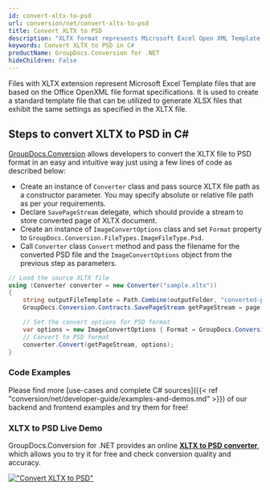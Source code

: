 ```yaml
---
id: convert-xltx-to-psd
url: conversion/net/convert-xltx-to-psd
title: Convert XLTX to PSD
description: "XLTX format represents Microsoft Excel Open XML Template with .xltx extension. Learn how to convert XLTX to PSD file programmatically in C# language using GroupDocs.Conversion for .NET library."
keywords: Convert XLTX to PSD in C#
productName: GroupDocs.Conversion for .NET
hideChildren: False
---
```


Files with XLTX extension represent Microsoft Excel Template files that are based on the Office OpenXML file format specifications. It is used to create a standard template file that can be utilized to generate XLSX files that exhibit the same settings as specified in the XLTX file.

## Steps to convert XLTX to PSD in C#

[GroupDocs.Conversion](https://products.groupdocs.com/conversion/net) allows developers to convert the XLTX file to PSD format in an easy and intuitive way just using a few lines of code as described below:

* Create an instance of `Converter` class and pass source XLTX file path as a constructor parameter. You may specify absolute or relative file path as per your requirements. 
* Declare `SavePageStream` delegate, which should provide a stream to store converted page of XLTX document.
* Create an instance of `ImageConvertOptions` class and set `Format` property to `GroupDocs.Conversion.FileTypes.ImageFileType.Psd`.
* Call `Converter` class `Convert` method and pass the filename for the converted PSD file and the `ImageConvertOptions` object from the previous step as parameters.

```csharp
// Load the source XLTX file
using (Converter converter = new Converter("sample.xltx"))
{
    string outputFileTemplate = Path.Combine(outputFolder, "converted-page-{0}.psd");
    GroupDocs.Conversion.Contracts.SavePageStream getPageStream = page => new FileStream(string.Format(outputFileTemplate, page), FileMode.Create);

    // Set the convert options for PSD format
    var options = new ImageConvertOptions { Format = GroupDocs.Conversion.FileTypes.ImageFileType.Psd };   
    // Convert to PSD format
    converter.Convert(getPageStream, options);
}
```

### Code Examples

Please find more [use-cases and complete C# sources]({{< ref "conversion/net/developer-guide/examples-and-demos.md" >}}) of our backend and frontend examples and try them for free!

### XLTX to PSD Live Demo

GroupDocs.Conversion for .NET provides an online [**XLTX to PSD converter**](https://products.groupdocs.app/conversion/xltx-to-psd), which allows you to try it for free and check conversion quality and accuracy.

[!["Convert XLTX to PSD"](conversion/net/images/convert-to-psd/convert-xltx-to-psd.png)](https://products.groupdocs.app/conversion/xltx-to-psd)
